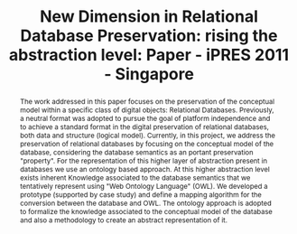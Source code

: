 ---
abstract: 'The work addressed in this paper focuses on the preservation of the conceptual
  model within a specific class of digital objects: Relational Databases. Previously,
  a neutral format was adopted to pursue the goal of platform independence and to
  achieve a standard format in the digital preservation of relational databases, both
  data and structure (logical model). Currently, in this project, we address the preservation
  of relational databases by focusing on the conceptual model of the database, considering
  the database semantics as an portant preservation "property". For the representation
  of this higher layer of abstraction present in databases we use an ontology based
  approach. At this higher abstraction level exists inherent Knowledge associated
  to the database semantics that we tentatively represent using "Web Ontology Language"
  (OWL). We developed a prototype (supported by case study) and define a mapping algorithm
  for the conversion between the database and OWL. The ontology approach is adopted
  to formalize the knowledge associated to the conceptual model of the database and
  also a methodology to create an abstract representation of it.'
creators:
- Ramalho, José Carlos
- Freitas, Ricardo André Pereira
date: null
document_url: https://services.phaidra.univie.ac.at/api/object/o:294230/download
grand_parent: iPRES
institutions: []
keywords:
- singapore
- digital preservation
- relational databases
- ontology
- conceptual models
- knowledge
- xml
- digital objects
landing_page_url: https://phaidra.univie.ac.at/o:294230
language: eng
layout: publication
license: CC BY-SA 3.0 AT
notes_url: null
parent: iPRES 2011
presentation_url: null
size: 1923260
source_name: iPRES
title: 'New Dimension in Relational Database Preservation: rising the abstraction
  level: Paper - iPRES 2011 - Singapore'
type: paper
year: 2011
---